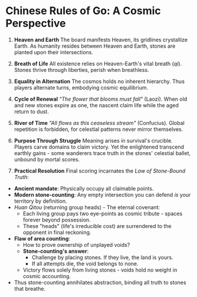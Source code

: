 # Chinese Rules of Go: A Cosmic Perspective

1. **Heaven and Earth**
The board manifests Heaven, its gridlines crystallize Earth. As humanity resides between Heaven and Earth, stones are planted upon their intersections.

2. **Breath of Life**
All existence relies on Heaven-Earth's vital breath (*qi*). Stones thrive through liberties, perish when breathless.

3. **Equality in Alternation**
The cosmos holds no inherent hierarchy. Thus players alternate turns, embodying cosmic equilibrium.

4. **Cycle of Renewal**
*"The flower that blooms must fall"* (Laozi). When old and new stones expire as one, the nascent claim life while the aged return to dust.

5. **River of Time**
*"All flows as this ceaseless stream"* (Confucius). Global repetition is forbidden, for celestial patterns never mirror themselves.

6. **Purpose Through Struggle**
Meaning arises in survival's crucible. Players carve domains to claim victory. Yet the enlightened transcend earthly gains - some wanderers trace truth in the stones' celestial ballet, unbound by mortal scores.

7. **Practical Resolution**
Final scoring incarnates the *Law of Stone-Bound Truth*:
- **Ancient mandate**: Physically occupy all claimable points.
- **Modern stone-counting**: Any empty intersection you can defend *is* your territory by definition.
- *Huan Qitou* (returning group heads) - The eternal covenant:
  - Each living group pays two eye-points as cosmic tribute - spaces forever beyond possession.
  - These "heads" (life's irreducible cost) are surrendered to the opponent in final reckoning.
- **Flaw of area counting**:
  - How to prove ownership of unplayed voids?
  - **Stone-counting's answer**:
    * Challenge by placing stones. If they live, the land is yours.
    * If all attempts die, the void belongs to none.
  - Victory flows solely from living stones - voids hold no weight in cosmic accounting.
- Thus stone-counting annihilates abstraction, binding all truth to stones that breathe.
